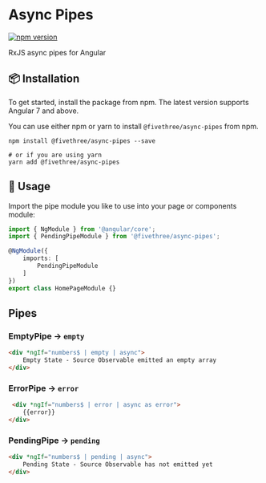 # Async Pipes

[![npm version](https://badge.fury.io/js/%40fivethree%2Fasync-pipes.svg)](https://www.npmjs.com/@fivethree/async-pipes)

RxJS async pipes for Angular

## 📦 Installation
To get started, install the package from npm. The latest version supports Angular 7 and above.

You can use either npm or yarn to install `@fivethree/async-pipes` from npm.

```console
npm install @fivethree/async-pipes --save

# or if you are using yarn
yarn add @fivethree/async-pipes
```

## 🔨 Usage
Import the pipe module you like to use into your page or components module:

```typescript
import { NgModule } from '@angular/core';
import { PendingPipeModule } from '@fivethree/async-pipes';

@NgModule({
    imports: [
        PendingPipeModule
    ]
})
export class HomePageModule {}
```

## Pipes

### EmptyPipe -> `empty`
```html
<div *ngIf="numbers$ | empty | async">
    Empty State - Source Observable emitted an empty array
</div>
```

### ErrorPipe -> `error`
```html
 <div *ngIf="numbers$ | error | async as error">
    {{error}}
</div>
```

### PendingPipe -> `pending`

```html
<div *ngIf="numbers$ | pending | async">
    Pending State - Source Observable has not emitted yet
</div>
```